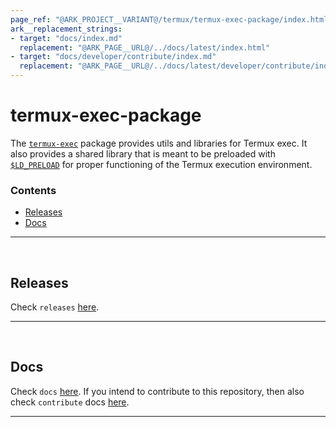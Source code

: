 ```yaml
---
page_ref: "@ARK_PROJECT__VARIANT@/termux/termux-exec-package/index.html"
ark__replacement_strings:
- target: "docs/index.md"
  replacement: "@ARK_PAGE__URL@/../docs/latest/index.html"
- target: "docs/developer/contribute/index.md"
  replacement: "@ARK_PAGE__URL@/../docs/latest/developer/contribute/index.html"
---
```


# termux-exec-package

The [`termux-exec`](https://github.com/termux/termux-exec-package) package provides utils and libraries for Termux exec. It also provides a shared library that is meant to be preloaded with [`$LD_PRELOAD`](https://man7.org/linux/man-pages/man8/ld.so.8.html) for proper functioning of the Termux execution environment.

### Contents

- [Releases](#releases)
- [Docs](#docs)

---

&nbsp;





## Releases

Check `releases` [here](releases/index.md).

---

&nbsp;





## Docs

Check `docs` [here](docs/index.md). If you intend to contribute to this repository, then also check `contribute` docs [here](docs/developer/contribute/index.md).

---

&nbsp;
